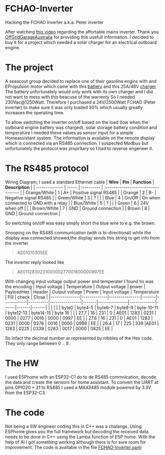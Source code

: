 # FCHAO-Inverter
Hacking the FCHAO Inverter a.k.a. Peter inverter

After watching [this video](https://www.youtube.com/watch?v=I5rBVGSszBY) regarding the affortable mains inverter. 
Thank you [OffGridGarageAustralia](https://www.youtube.com/@OffGridGarageAustralia) for providing this usefull information.
I decided to buy it for a project which needed a solar charger for an electrical outboard engine.

# The project 
A seascout group decided to replace one of their gasoline engins with and EPropulsion motor which came with this [battery](https://www.epropulsion.com/e-series-batteries) and this 25A/48V [charger](https://www.epropulsion.com/product-page/e-battery-charger-25a/)
The battery unfortunately would only work with its own charger and I did not want to mess with this beacuse of the warrenty
So I needed 230Vac@1250Watt. Therefore I purchased a 24V/2500Watt FCHAO (Peter inverter) to make sure it was only loaded 50% which usually greatly increases the operating time.

To allow switching the inverter on/off based on the load (low when the outboard engine battery was charged), solar storage battery condition and temperature I needed these values as sensor input for a simple Homeassistant system. The information is available on the remote display which is connected via an RS485 connection. I suspected Modbus but unfortunately the protocol was propritary so I had to reverse engeneer it.

# The RS485 protocol 

Wiring Diagram, I used a standard Ethernet cable
| **Wire** | **Pin** | **Function** | **Description** |
| :------------- | :----: | :--------- | :---------------------------------- |
| Orange/White   |   1   | A+         | Positive signal RS485             |
| Orange         |   2   | B-         | Negative signal RS485             |
| Green/White    |   3   | ?          |                                     |
| Blue           |   4   | On/Off     | On when connected to GND with a relay |
| Blue/White     |   5   | ?          |                                     |
| Green          |   6   | 24V when off |                                     |
| Brown/White    |   7   | GND        | Ground connection                   |
| Brown          |   8   | GND        | Ground connection                   |


So switching on/off was easy simply short the blue wire to e.g. the brown.

Snooping on the RS485 communication (with is bi-directional) while the display was connected showed,the display sends this string to get info from the inverter
> AE01010305EE

The inverter reply looked like
> AE011283023100000277001600000997EE

With changing input voltage output power and temperater I found tis was the encoding
| Input voltage | Temperature | Output voltage | power | PayloadHex | Header   | Output voltage | Power | Input voltage | Temperature | Fill | check | Close |
|---------------|-------------|----------------|-------|------------|----------|----------------|-------|---------------|-------------|------|-------|-------|
|               |             |                |       | byte0      | byte4-5  | byte6-7        | byte8-9 | byte-10-11    | byte12-13   | byte14-15 | byte 16 |       |
| 27.7          | 16          | 231            | 0     | AE01       | 1283     | 0231           | 0000  | 0277          | 0016        | 0000 | 0997  | EE    |
| 27.6          | 16          | 231            | 0     | AE01       | 1283     | 0231           | 0000  | 0276          | 0016        | 0000 | 0996  | EE    |
| 26.4	        | 17          |	225	           | 339	  |AE01       | 1283     | 0225           | 0339  | 0263          | 0017        | 0000 | 0825  | EE    |

So infact the decimal number ar represented by nibbles of the Hex code. They only range between 0 .. 9.

# The HW

I used ESPhome with an ESP32-C1 do to de RS485 commnication, decode the data and create the sensors for home assistant.
To convert the UART at pins GPIO20 + 21 to RS485 I used a MAX3485 module powered by 3.3V from the ESP32-C3.

# The code
Not being a SW engineer coding this in C++ was a chalange. Using ESPhome gives you the full framework but decoding the received data needs to be done in C++ using the Lamba function of ESP home. With the help of AI I got something working although there is for sure room for improvement. The code is available in the file [FCHAO-Inverter.yaml](https://github.com/taste66/FCHAO-Inverter/blob/main/FCHAO-Inverter.yaml)


